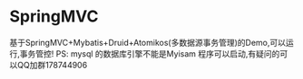 # SpringMVC
基于SpringMVC+Mybatis+Druid+Atomikos(多数据源事务管理)的Demo,可以运行,事务管控!
PS:
mysql 的数据库引擎不能是Myisam
程序可以启动,有疑问的可以QQ加群178744906
